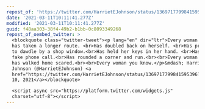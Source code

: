 ```yaml
---
repost_of: 'https://twitter.com/HarrietEJohnson/status/1369717799841595396'
date: '2021-03-11T10:11:41.277Z'
modified: '2021-03-11T10:11:41.277Z'
guid: f48aa303-38f4-49b2-b1bb-0c8093349268
repost_of_oembed_twitter: >
  <blockquote class="twitter-tweet"><p lang="en" dir="ltr">Every woman you know
  has taken a longer route. <br>Has doubled back on herself. <br>Has pretended
  to dawdle by a shop window.<br>Has held her keys in her hand. <br>Has made a
  fake phone call.<br>Has rounded a corner and run.<br><br>Every woman you know
  has walked home scared.<br><br>Every woman you know.</p>&mdash; Harriet
  Johnson (@HarrietEJohnson) <a
  href="https://twitter.com/HarrietEJohnson/status/1369717799841595396?ref_src=twsrc%5Etfw">March
  10, 2021</a></blockquote>

  <script async src="https://platform.twitter.com/widgets.js"
  charset="utf-8"></script>
---
```

 
